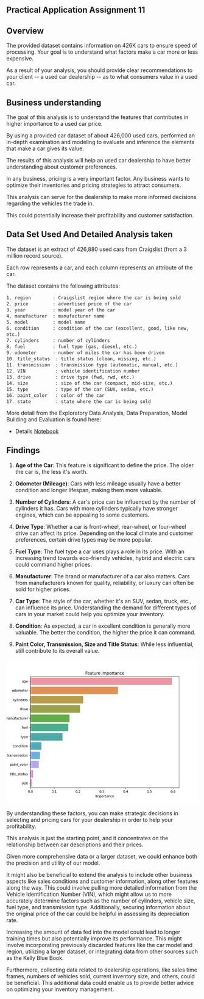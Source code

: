 ## Practical Application Assignment 11

## Overview

The provided dataset contains information on 426K cars to ensure speed of processing.  Your goal is to understand what factors make a car more or less expensive.  

As a result of your analysis, you should provide clear recommendations to your client -- a used car dealership -- as to what consumers value in a used car.

## Business understanding

The goal of this analysis is to understand the features that contributes in higher importance to a used car price. 

By using a provided car dataset of about  426,000 used cars, performed an in-depth examination and modeling to evaluate and inference the elements that make a car gives its value. 

The results of this analysis will help an used car dealership to have better understanding about customer preferences.

In any business, pricing is a very important factor. Any business wants to optimize their inventories and pricing strategies to attract consumers.

This analysis can serve for the dealership to make more informed decisions regarding the vehicles the trade in. 

This could potentially increase their profitability and customer satisfaction.

## Data Set Used And Detailed Analysis taken

The dataset is an extract of 426,880 used cars from Craigslist (from a 3 million record source). 

Each row represents a car, and each column represents an attribute of the car. 

The dataset contains the following attributes:

    1. region        : Craigslist region where the car is being sold
    2. price         : advertised price of the car
    3. year          : model year of the car
    4. manufacturer  : manufacturer name 
    5. model         : model name 
    6. condition     : condition of the car (excellent, good, like new, etc.)
    7. cylinders     : number of cylinders
    8. fuel          : fuel type (gas, diesel, etc.)
    9. odometer      : number of miles the car has been driven
    10. title_status  : title status (clean, missing, etc.)
    11. transmission  : transmission type (automatic, manual, etc.)
    12. VIN           : vehicle identification number
    13. drive         : drive type (fwd, rwd, etc.)
    14. size          : size of the car (compact, mid-size, etc.)
    15. type          : type of the car (SUV, sedan, etc.)
    16. paint_color   : color of the car
    17. state         : state where the car is being sold

More detail from the Exploratory Data Analysis, Data Preparation, Model Building and Evaluation is found here: 

- Details [Notebook](./mauricio_prompt_II.ipynb)

## Findings

1. **Age of the Car**: This feature is significant to define the price. The older the car is, the less it's worth.

2. **Odometer (Mileage)**: Cars with less mileage usually have a better condition and longer lifespan, making them more valuable.

3. **Number of Cylinders**: A car's price can be influenced by the number of cylinders it has. Cars with more cylinders typically have stronger engines, which can be appealing to some customers.

4. **Drive Type**: Whether a car is front-wheel, rear-wheel, or four-wheel drive can affect its price. Depending on the local climate and customer preferences, certain drive types may be more popular.

5. **Fuel Type**: The fuel type a car uses plays a role in its price. With an increasing trend towards eco-friendly vehicles, hybrid and electric cars could command higher prices.

6. **Manufacturer**: The brand or manufacturer of a car also matters. Cars from manufacturers known for quality, reliability, or luxury can often be sold for higher prices.

7. **Car Type**: The style of the car, whether it's an SUV, sedan, truck, etc., can influence its price. Understanding the demand for different types of cars in your market could help you optimize your inventory.

8. **Condition**: As expected, a car in excellent condition is generally more valuable. The better the condition, the higher the price it can command.

9. **Paint Color, Transmission, Size and Title Status**: While less influential, still contribute to its overall value.

![Features Importance](images/features.png)

By understanding these factors, you can make strategic decisions in selecting and pricing cars for your dealership in order to help your profitability.

This analysis is just the starting point, and it concentrates on the relationship between car descriptions and their prices. 

Given more comprehensive data or a larger dataset, we could enhance both the precision and utility of our model. 

It might also be beneficial to extend the analysis to include other business aspects like sales conditions and customer information, along other features along the way. This could involve pulling more detailed information from the Vehicle Identification Number (VIN), which might allow us to more accurately determine factors such as the number of cylinders, vehicle size, fuel type, and transmission type. Additionally, securing information about the original price of the car could be helpful in assessing its depreciation rate.

Increasing the amount of data fed into the model could lead to longer training times but also potentially improve its performance. This might involve incorporating previously discarded features like the car model and region, utilizing a larger dataset, or integrating data from other sources such as the Kelly Blue Book.

Furthermore, collecting data related to dealership operations, like sales time frames, numbers of vehicles sold, current inventory size, and others, could be beneficial. This additional data could enable us to provide better advice on optimizing your inventory management.
